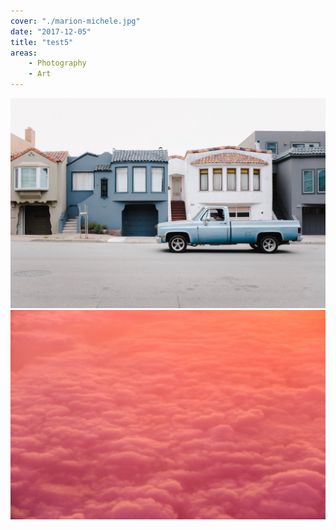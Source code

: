 ```yaml
---
cover: "./marion-michele.jpg"
date: "2017-12-05"
title: "test5"
areas:
    - Photography
    - Art
---
```


![](./matt-safian.jpg)
![](./robert-katzki.jpg)
